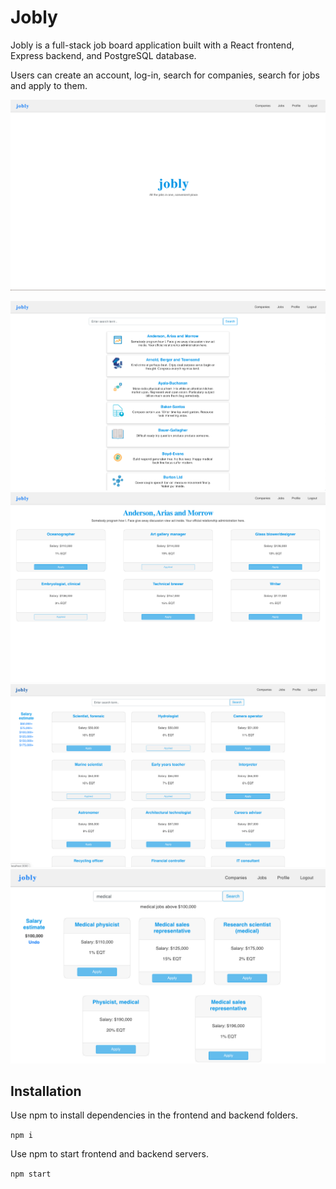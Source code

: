 # Jobly

Jobly is a full-stack job board application built with a React frontend, Express backend, and PostgreSQL database. 

Users can create an account, log-in, search for companies, search for jobs and apply to them.

![Alt text](/frontend/src/images/jobly-home-screenshot.png?raw=true "Home")

![Alt text](/frontend/src/images/jobly-companies-screenshot.png?raw=true "Companies")
![Alt text](/frontend/src/images/jobly-company-jobs-screenshot.png?raw=true "Single company and its' jobs")
![Alt text](/frontend/src/images/jobly-jobs-nofilter-screenshot.png?raw=true "Jobs")
![Alt text](/frontend/src/images/jobly-dualfilter-screenshot.png?raw=true "Jobs filtered by salary and text simultaneously")

## Installation 

Use npm to install dependencies in the frontend and backend folders. 

`npm i`

Use npm to start frontend and backend servers. 

`npm start`